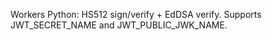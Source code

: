 Workers Python: HS512 sign/verify + EdDSA verify. Supports JWT_SECRET_NAME and JWT_PUBLIC_JWK_NAME.
